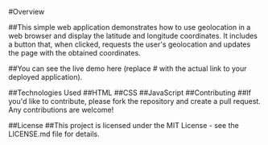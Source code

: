 #Overview

##This simple web application demonstrates how to use geolocation in a web browser and display the latitude and longitude coordinates. It includes a button that, when clicked, requests the user's geolocation and updates the page with the obtained coordinates.

##You can see the live demo here (replace # with the actual link to your deployed application).

##Technologies Used
##HTML
##CSS
##JavaScript
##Contributing
##If you'd like to contribute, please fork the repository and create a pull request. Any contributions are welcome!

##License
##This project is licensed under the MIT License - see the LICENSE.md file for details.
